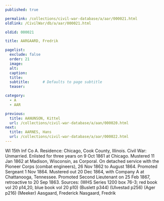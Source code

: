 ```yaml
---
published: true

permalink: /collections/civil-war-database/a/aar/000021.html
oldlink: /CivilWar/db/a/aar/000021.html

oldid: 000021

title: AARGAARD, Fredrik

pagelist:
  exclude: false
  order: 21
  image: 
  alt:
  caption:
  title:
  subtitle:      # Defaults to page subtitle
  teaser:

category: 
  - A 
  - AAR

previous:
  title: AANUNSON, Kittel
  url: /collections/civil-war-database/a/aan/000020.html  
next:
  title: AARNES, Hans
  url: /collections/civil-war-database/a/aar/000022.html   
---
```

WI 15th Inf Co A. Residence: Chicago, Cook County, Illinois. Civil War: Unmarried. Enlisted for three years on 9 Oct 1861 at Chicago. Mustered 11 Jan 1862 at Madison, Wisconsin, as Corporal. On detached service with the Pioneer Corps (combat engineers), 26 Nov 1862 to August 1864. Promoted Sergeant 1 Nov 1864. Mustered out 20 Dec 1864, with Company A at Chattanooga, Tennessee. Promoted Second Lieutenant on 25 Feb 1867, retroactive to 20 Sep 1863. Sources: (WHS Series 1200 box 76-3; red book vol 20 p14,20, blue book vol 20 p10) (Buslett p344) (Ulvestad p256) (Ager p216) (Meeker) &#147;Aasgaard, Frederick&#148; &#147;Nasgaard, Fredrik&#148;